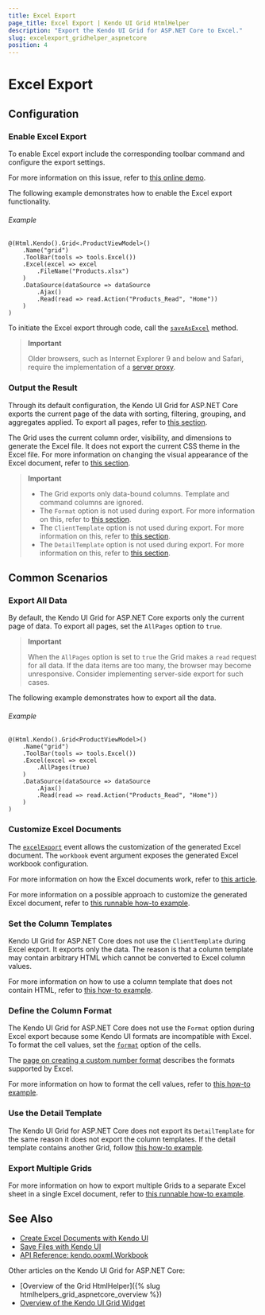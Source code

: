 ```yaml
---
title: Excel Export
page_title: Excel Export | Kendo UI Grid HtmlHelper
description: "Export the Kendo UI Grid for ASP.NET Core to Excel."
slug: excelexport_gridhelper_aspnetcore
position: 4
---
```


# Excel Export

## Configuration

### Enable Excel Export

To enable Excel export include the corresponding toolbar command and configure the export settings.

For more information on this issue, refer to [this online demo](https://demos.telerik.com/aspnet-core/grid/excel-export).

The following example demonstrates how to enable the Excel export functionality.

###### Example

    @(Html.Kendo().Grid<.ProductViewModel>()
        .Name("grid")
        .ToolBar(tools => tools.Excel())
        .Excel(excel => excel
            .FileName("Products.xlsx")
        )
        .DataSource(dataSource => dataSource
            .Ajax()
            .Read(read => read.Action("Products_Read", "Home"))
        )
    )

To initiate the Excel export through code, call the [`saveAsExcel`](http://docs.telerik.com/kendo-ui/api/javascript/ui/grid.html#methods-saveAsExcel) method.

> **Important**
>
> Older browsers, such as Internet Explorer 9 and below and Safari, require the implementation of a [server proxy](http://docs.telerik.com/kendo-ui/framework/save-files/introduction).

### Output the Result

Through its default configuration, the Kendo UI Grid for ASP.NET Core exports the current page of the data with sorting, filtering, grouping, and aggregates applied. To export all pages, refer to [this section](#export-all-data).

The Grid uses the current column order, visibility, and dimensions to generate the Excel file. It does not export the current CSS theme in the Excel file. For more information on changing the visual appearance of the Excel document, refer to [this section](#customize-the-excel-document).

> **Important**
> * The Grid exports only data-bound columns. Template and command columns are ignored.
> * The `Format` option is not used during export. For more information on this, refer to [this section](#column-format).
> * The `ClientTemplate` option is not used during export. For more information on this, refer to [this section](#column-template).
> * The `DetailTemplate` option is not used during export. For more information on this, refer to [this section](#detail-template).

## Common Scenarios

### Export All Data

By default, the Kendo UI Grid for ASP.NET Core exports only the current page of data. To export all pages, set the `AllPages` option to `true`.

> **Important**
>
> When the `AllPages` option is set to `true` the Grid makes a `read` request for all data. If the data items are too many, the browser may become unresponsive. Consider implementing server-side export for such cases.

The following example demonstrates how to export all the data.

###### Example

    @(Html.Kendo().Grid<ProductViewModel>()
        .Name("grid")
        .ToolBar(tools => tools.Excel())
        .Excel(excel => excel
            .AllPages(true)
        )
        .DataSource(dataSource => dataSource
            .Ajax()
            .Read(read => read.Action("Products_Read", "Home"))
        )
    )


### Customize Excel Documents

The [`excelExport`](http://docs.telerik.com/kendo-ui/api/javascript/ui/grid#events-excelExport) event allows the customization of the generated Excel document. The `workbook` event argument exposes the generated Excel workbook configuration.

For more information on how the Excel documents work, refer to [this article](http://docs.telerik.com/kendo-ui/framework/excel/introduction).

For more information on a possible approach to customize the generated Excel document, refer to [this runnable how-to example](https://docs.telerik.com/aspnet-mvc/helpers/grid/how-to/Export/alternating-rows).

### Set the Column Templates

Kendo UI Grid for ASP.NET Core does not use the `ClientTemplate` during Excel export. It exports only the data. The reason is that a column template may contain arbitrary HTML which cannot be converted to Excel column values.

For more information on how to use a column template that does not contain HTML, refer to [this how-to example](https://docs.telerik.com/aspnet-mvc/helpers/grid/how-to/Export/column-template-export).

### Define the Column Format

The Kendo UI Grid for ASP.NET Core does not use the `Format` option during Excel export because some Kendo UI formats are incompatible with Excel. To format the cell values, set the [`format`](http://docs.telerik.com/kendo-ui/api/javascript/ooxml/workbook.html#configuration-sheets.rows.cells.format) option of the cells.

The [page on creating a custom number format](https://support.office.com/en-us/article/Create-a-custom-number-format-78f2a361-936b-4c03-8772-09fab54be7f4) describes the formats supported by Excel.

For more information on how to format the cell values, refer to [this how-to example](https://docs.telerik.com/aspnet-mvc/helpers/grid/how-to/Export/cell-format).

### Use the Detail Template

The Kendo UI Grid for ASP.NET Core does not export its `DetailTemplate` for the same reason it does not export the column templates. If the detail template contains another Grid, follow [this how-to example](https://docs.telerik.com/aspnet-mvc/helpers/grid/how-to/Export/detail-grid-export).

### Export Multiple Grids

For more information on how to export multiple Grids to a separate Excel sheet in a single Excel document, refer to [this runnable how-to example](https://docs.telerik.com/aspnet-mvc/helpers/grid/how-to/Export/multiple-grid-export).


## See Also

* [Create Excel Documents with Kendo UI](http://docs.telerik.com/kendo-ui/framework/excel/introduction)
* [Save Files with Kendo UI](http://docs.telerik.com/kendo-ui/framework/save-files/introduction)
* [API Reference: kendo.ooxml.Workbook](http://docs.telerik.com/kendo-ui/api/javascript/ooxml/workbook)

Other articles on the Kendo UI Grid for ASP.NET Core:

* [Overview of the Grid HtmlHelper]({% slug htmlhelpers_grid_aspnetcore_overview %})
* [Overview of the Kendo UI Grid Widget](http://docs.telerik.com/kendo-ui/controls/data-management/grid/overview)

